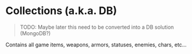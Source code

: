 # Collections (a.k.a. DB)

> TODO: Maybe later this need to be converted into a DB solution (MongoDB?)

Contains all game items, weapons, armors, statuses, enemies, chars, etc...
